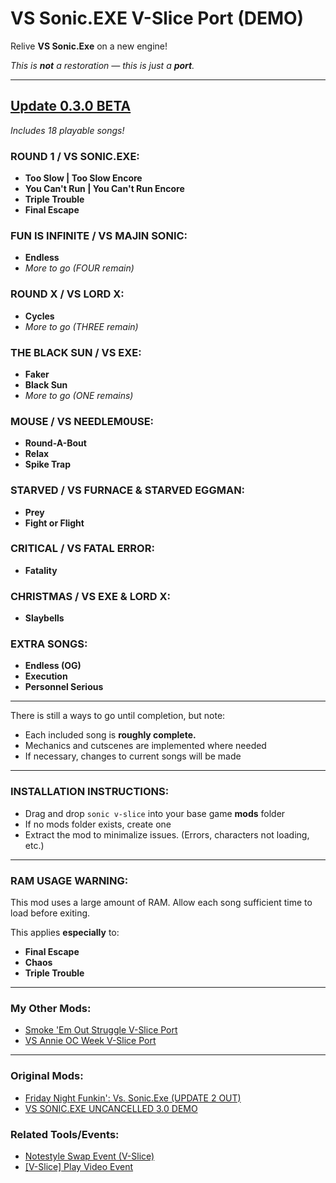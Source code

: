 # <span class="RedColor">VS Sonic.EXE V-Slice Port (DEMO)</span>

Relive **VS Sonic.Exe** on a new engine!  

*This is **not** a restoration — this is just a **port**.*  

---

## <span class="SelectedElement">**<u>Update 0.3.0 BETA</u>**</span>

*Includes 18 playable songs!*  

### ROUND 1 / VS SONIC.EXE:

- **Too Slow | Too Slow Encore**
- **You Can't Run | You Can't Run Encore**
- **Triple Trouble**
- **Final Escape**

### FUN IS INFINITE / VS MAJIN SONIC:

- **Endless**
- *More to go (FOUR remain)*

### ROUND X / VS LORD X:

- **Cycles**
- *More to go (THREE remain)*

### THE BLACK SUN / VS EXE:

- **Faker**
- **Black Sun**
- *More to go (ONE remains)*

### MOUSE / VS NEEDLEM0USE:

- **Round-A-Bout**
- **Relax**
- **Spike Trap**

### STARVED / VS FURNACE & STARVED EGGMAN:

- **Prey**
- **Fight or Flight**

### CRITICAL / VS FATAL ERROR:

- **Fatality**

### CHRISTMAS / VS EXE & LORD X:

- **Slaybells**

### EXTRA SONGS:

- **Endless (OG)**
- **Execution**
- **Personnel Serious**

---

There is still a ways to go until completion, but note:  

- Each included song is **roughly complete.**
- Mechanics and cutscenes are implemented where needed
- If necessary, changes to current songs will be made  

---

### INSTALLATION INSTRUCTIONS:

- Drag and drop `sonic v-slice` into your base game **mods** folder
- If no mods folder exists, create one
- Extract the mod to minimalize issues. (Errors, characters not loading, etc.)

---

### RAM USAGE WARNING:

This mod uses a large amount of RAM. Allow each song sufficient time to load before exiting.  

This applies **especially** to:

- **Final Escape**
- **Chaos**
- **Triple Trouble**

---

### My Other Mods:

- [Smoke 'Em Out Struggle V-Slice Port](https://gamebanana.com/mods/511838)
- [VS Annie OC Week V-Slice Port](https://gamebanana.com/mods/581764)

---

### Original Mods:

- [Friday Night Funkin': Vs. Sonic.Exe (UPDATE 2 OUT)](https://gamebanana.com/mods/316022)
- [VS SONIC.EXE UNCANCELLED 3.0 DEMO](https://gamebanana.com/wips/75786)

### Related Tools/Events:

- [Notestyle Swap Event (V-Slice)](https://gamebanana.com/mods/592314)
- [[V-Slice] Play Video Event](https://gamebanana.com/mods/514499)


